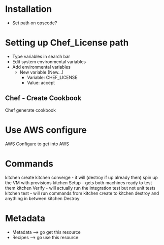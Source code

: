 # Installation
- Set path on opscode?

# Setting up Chef_License path
- Type variables in search bar
- Edit system environmental variables
- Add environmental variables
  - New variable (New...)
    - Variable: CHEF_LICENSE
    - Value: accept

## Chef - Create Cookbook
Chef generate cookbook <foldername>

# Use AWS configure
AWS Configure to get into AWS

# Commands
kitchen create
kitchen converge - it will (destroy if up already then) spin up the VM with provisions
kitchen Setup - gets both machines ready to test them
kitchen Verify - will actually run the integration test but not unit tests
kitchen test - will run commands from kitchen create to kitchen destroy and anything in between
kitchen Destroy

# Metadata
- Metadata --> go get this resource
- Recipes  --> go use this resource
